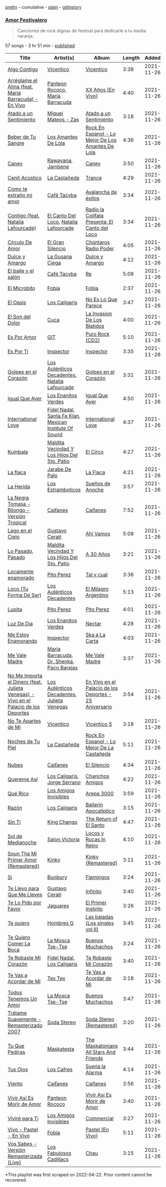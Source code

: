 [pretty](/playlists/pretty/37i9dQZF1DXayjeC0C6R14.md) - cumulative - [plain](/playlists/plain/37i9dQZF1DXayjeC0C6R14) - [githistory](https://github.githistory.xyz/mackorone/spotify-playlist-archive/blob/main/playlists/plain/37i9dQZF1DXayjeC0C6R14)

### [Amor Festivalero](https://open.spotify.com/playlist/37i9dQZF1DXayjeC0C6R14)

> Canciones de rock dignas de festival para dedicarle a tu media naranja.

57 songs - 3 hr 51 min - [published](https://open.spotify.com/playlist/1QlwOh03L4MBJMzQoV65dG)

| Title | Artist(s) | Album | Length | Added | Removed |
|---|---|---|---|---|---|
| [Algo Contigo](https://open.spotify.com/track/4zsDA31stWMtLveU61hejd) | [Vicentico](https://open.spotify.com/artist/25THA9HUHoxpCT4LBp7UsZ) | [Vicentico](https://open.spotify.com/album/6Qt9Yiol5QcAEeKPyIQafo) | 3:38 | 2021-11-26 |  |
| [Arréglame el Alma \(feat\. Maria Barracuda\) \- En Vivo](https://open.spotify.com/track/7wL7mQUpStsapIkNuy0d2Z) | [Panteon Rococo](https://open.spotify.com/artist/11mqrDSFRRz8g0Wb3syJj5), [María Barracuda](https://open.spotify.com/artist/39wff4xdW1Xg88XzoTvySv) | [XX Años \(En Vivo\)](https://open.spotify.com/album/4YfBlW4L2iqbqq7masWr9V) | 4:40 | 2021-11-26 |  |
| [Atado a un Sentimiento](https://open.spotify.com/track/1zS9IZPGyhqmnMAtoUO3hQ) | [Miguel Mateos \- Zas](https://open.spotify.com/artist/3YG18nhGaJkR1F6VpcnSG6) | [Atado a un Sentimiento](https://open.spotify.com/album/05uCRcCPNHgoscGGkbm2FN) | 3:18 | 2021-11-26 |  |
| [Beber de Tu Sangre](https://open.spotify.com/track/3Gr4OWY7lAXAq7PpgUbctG) | [Los Amantes De Lola](https://open.spotify.com/artist/7IwYwKG6VacXOThKHvPgUc) | [Rock En Espanol \- Lo Mejor De Los Amantes De Lola](https://open.spotify.com/album/38l9gB9jzOiWkQaR36ZhUG) | 4:36 | 2021-11-26 |  |
| [Caney](https://open.spotify.com/track/1iy127mskdnMF5mC5kicFF) | [Rawayana](https://open.spotify.com/artist/2AbQwU2cuEGfD465wCXlg2), [Jambene](https://open.spotify.com/artist/4u1dsEB1FKbGcdG0EAvxP8) | [Caney](https://open.spotify.com/album/1x8IWBHGkrxSuHZibxOvgc) | 3:50 | 2021-11-26 |  |
| [Cenit Acústico](https://open.spotify.com/track/0rHLMqXVjJlfV7GrHujBvl) | [La Castañeda](https://open.spotify.com/artist/7fFzUTQmuK6dcxov1opn5Q) | [Trance](https://open.spotify.com/album/3aHa7uq45Sob1hGiKAiwxi) | 4:29 | 2021-11-26 |  |
| [Como te extraño mi amor](https://open.spotify.com/track/6hFHsQWB7HdVrSe7efRR82) | [Café Tacvba](https://open.spotify.com/artist/09xj0S68Y1OU1vHMCZAIvz) | [Avalancha de éxitos](https://open.spotify.com/album/33iiSdb0XhQI0dSstspDls) | 3:34 | 2021-11-26 |  |
| [Contigo \(feat\. Natalia Lafourcade\)](https://open.spotify.com/track/3StCElHKaN6ASLf7Pymdum) | [El Canto Del Loco](https://open.spotify.com/artist/5RK6c1tyaKpwcDpbgCGNgj), [Natalia Lafourcade](https://open.spotify.com/artist/1hcdI2N1023RvSwLzTtdsp) | [Radio la Colifata Presenta: El Canto del Loco](https://open.spotify.com/album/6ILlAsXOF5S8OdIYyS1XZf) | 3:34 | 2021-11-26 |  |
| [Círculo De Amor](https://open.spotify.com/track/3GZf0kWZobn4GwkujDYR7C) | [El Gran Silencio](https://open.spotify.com/artist/6pWTPhk1AtVfNmkaeXXVpD) | [Chúntaros Radio Poder](https://open.spotify.com/album/0wqb0G7P5hA3ajYi9ihVQL) | 4:05 | 2021-11-26 |  |
| [Dulce y Amargo](https://open.spotify.com/track/5D3CxWrRvLCKRq4r7bt27j) | [La Gusana Ciega](https://open.spotify.com/artist/4bx914GWsNvshDzfYNSKjY) | [Dulce y Amargo](https://open.spotify.com/album/6zA9mGPGpWnoT0jmaf3bbn) | 4:12 | 2021-11-26 |  |
| [El baile y el salón](https://open.spotify.com/track/63QpuNHIZ8APaK37LkV8Xd) | [Café Tacvba](https://open.spotify.com/artist/09xj0S68Y1OU1vHMCZAIvz) | [Re](https://open.spotify.com/album/7EJ5pXrSqqfybKyfbvlz84) | 5:08 | 2021-11-26 |  |
| [El Microbito](https://open.spotify.com/track/2EeCAQN9IKpMGKEK3dQobA) | [Fobia](https://open.spotify.com/artist/3SqzxvGCKGJ9PYKXXPwjQS) | [Fobia](https://open.spotify.com/album/3CrPRAsNzMd54SBk8GFD3G) | 2:37 | 2021-11-26 |  |
| [El Oasis](https://open.spotify.com/track/0QnqvWRqa5SGHBw1F8EFgM) | [Los Caligaris](https://open.spotify.com/artist/13wFTN72PGSUxzEHJP5Ljs) | [No Es Lo Que Parece](https://open.spotify.com/album/3zSpK9IRrUvX96rTL5tmzC) | 3:47 | 2021-11-26 |  |
| [El Son del Dolor](https://open.spotify.com/track/6Sg8HCDhEX0IL7My2HjS6H) | [Cuca](https://open.spotify.com/artist/14xs9RNQa8MHRS7YU8Bzfk) | [La Invasion De Los Blatidos](https://open.spotify.com/album/7ob1QWWWDWYkpewkCuYKEE) | 4:00 | 2021-11-26 |  |
| [Es Por Amor](https://open.spotify.com/track/5GxZW88ecanHd4XyMBUHCT) | [GIT](https://open.spotify.com/artist/21o0KNjooi1XjygW6V70NM) | [Puro Rock \(CD2\)](https://open.spotify.com/album/0NL4FzJCQi42dXdzx1My5b) | 5:10 | 2021-11-26 |  |
| [Es Por Ti](https://open.spotify.com/track/3UYYwbchCP47jl2Q9tAhMc) | [Inspector](https://open.spotify.com/artist/4OiCK9NnTWhakDIG57uBUA) | [Inspector](https://open.spotify.com/album/3q5bV5Fq3XEzbW5a0mAfcB) | 3:35 | 2021-11-26 |  |
| [Golpes en el Corazón](https://open.spotify.com/track/5fXk93H1gUgNtZrDGiNLR4) | [Los Auténticos Decadentes](https://open.spotify.com/artist/3HrbmsYpKjWH1lzhad7alj), [Natalia Lafourcade](https://open.spotify.com/artist/1hcdI2N1023RvSwLzTtdsp) | [Golpes en el Corazón](https://open.spotify.com/album/1v2sXZ3GCmKSwGOM24VSiZ) | 3:31 | 2021-11-26 |  |
| [Igual Que Ayer](https://open.spotify.com/track/2JlVEgNJwskpAGSudKPqLD) | [Los Enanitos Verdes](https://open.spotify.com/artist/4TK1gDgb7QKoPFlzRrBRgR) | [Igual Que Ayer](https://open.spotify.com/album/5L7tBkravu3KFBQlry16Jp) | 4:50 | 2021-11-26 |  |
| [International Love](https://open.spotify.com/track/6WnHvniJIHbDGe9Re8c591) | [Fidel Nadal](https://open.spotify.com/artist/7l2wptrNdI4wEHxTlWa6SS), [Santa Fe Klan](https://open.spotify.com/artist/4tm8CEdm4pkQsEh4jIr9Yp), [Mexican Institute Of Sound](https://open.spotify.com/artist/4TPTW3cTwUtiihgOMSQfmy) | [International Love](https://open.spotify.com/album/4BsnVbmnvKel6j1bR3lCeS) | 4:37 | 2021-11-26 |  |
| [Kumbala](https://open.spotify.com/track/5EfHXTq8UPCFyPDvCNIKMm) | [Maldita Vecindad Y Los Hijos Del 5to\. Patio](https://open.spotify.com/artist/6WvDtNFHOWHfiNy8NVHujT) | [El Circo](https://open.spotify.com/album/5VJ9cWdT6Kv9UawePqLhCI) | 4:27 | 2021-11-26 |  |
| [La flaca](https://open.spotify.com/track/2LsbizbOeNa4x6qsi2jAMb) | [Jarabe De Palo](https://open.spotify.com/artist/5B6H1Dq77AV1LZWrbNsuH5) | [La Flaca](https://open.spotify.com/album/6mD9lN6mqu4313KpY1RfIp) | 4:21 | 2021-11-26 |  |
| [La Herida](https://open.spotify.com/track/0vQfzyjQFHQ208JCNjcE5H) | [Los Estramboticos](https://open.spotify.com/artist/53nmySG01mYmqoUx3fKymx) | [Sueños de Anoche](https://open.spotify.com/album/5B2tIZLviuK1wYbrxA9cff) | 3:57 | 2021-11-26 |  |
| [La Negra Tomasa \- Bilongo \- Versión Tropical](https://open.spotify.com/track/6cVHu0HmKo4oEOSOqooTa3) | [Caifanes](https://open.spotify.com/artist/1GImnM7WYVp95431ypofy9) | [Caifanes](https://open.spotify.com/album/7oNSmwtmqu8EvnD3cv2HOr) | 7:52 | 2021-11-26 |  |
| [Lago en el Cielo](https://open.spotify.com/track/17eJyYLIlMNlOqcwHYJ9F2) | [Gustavo Cerati](https://open.spotify.com/artist/1QOmebWGB6FdFtW7Bo3F0W) | [Ahí Vamos](https://open.spotify.com/album/7KHNK7l8peO0t95I1v7BmP) | 5:08 | 2021-11-26 | 2022-05-02 |
| [Lo Pasado, Pasado](https://open.spotify.com/track/0loVgkJy6V4bK1RwN47eBl) | [Maldita Vecindad Y Los Hijos Del 5to\. Patio](https://open.spotify.com/artist/6WvDtNFHOWHfiNy8NVHujT) | [A 30 Años](https://open.spotify.com/album/6N14CMYjjUcMFgWIsQqRgY) | 3:21 | 2021-11-26 | 2022-05-03 |
| [Locamente enamorado](https://open.spotify.com/track/2gnPKll8i1Q4ttFh0KUNRQ) | [Pito Perez](https://open.spotify.com/artist/32u70gnkFTJfjlbDhH9Ew8) | [Tal y cual](https://open.spotify.com/album/6NOGmQ8GXFfOe46CFHgxaP) | 3:36 | 2021-11-26 |  |
| [Loco \(Tu Forma De Ser\)](https://open.spotify.com/track/3ydweVPwq9PCEVJ8WwqT6u) | [Los Auténticos Decadentes](https://open.spotify.com/artist/3HrbmsYpKjWH1lzhad7alj) | [El Milagro Argentino](https://open.spotify.com/album/2pqscM7JlS6XR6fk7Y8tVZ) | 5:13 | 2021-11-26 |  |
| [Lupita](https://open.spotify.com/track/2LGgcycTOrbMQ43pEJy8Xh) | [Pito Perez](https://open.spotify.com/artist/32u70gnkFTJfjlbDhH9Ew8) | [Pito Perez](https://open.spotify.com/album/6oqejsCHRGasHg4adH98C4) | 4:01 | 2021-11-26 |  |
| [Luz De Dia](https://open.spotify.com/track/6TqXieeBcZZHyaO14hQpKx) | [Los Enanitos Verdes](https://open.spotify.com/artist/4TK1gDgb7QKoPFlzRrBRgR) | [Nectar](https://open.spotify.com/album/6g9Bcwy0fBb5kgnfQQrvV0) | 4:28 | 2021-11-26 |  |
| [Me Estoy Enamorando](https://open.spotify.com/track/0CYoeBgcZEPjiRhwtxGDTR) | [Inspector](https://open.spotify.com/artist/4OiCK9NnTWhakDIG57uBUA) | [Ska a La Carta](https://open.spotify.com/album/2h8m3JO1mo6Kew8UEQDtPd) | 4:03 | 2021-11-26 |  |
| [Me Vale Madre](https://open.spotify.com/track/6qjpfkxi5fXete4TUSlzT5) | [María Barracuda](https://open.spotify.com/artist/39wff4xdW1Xg88XzoTvySv), [Dr\. Shenka](https://open.spotify.com/artist/1RmxwlZ0O7vosdy4GL9BHu), [Paco Barajas](https://open.spotify.com/artist/0LEsBBRblfUrcVxBNGHvej) | [Me Vale Madre](https://open.spotify.com/album/4cPc6MBWLAp8vPP8s761LU) | 3:37 | 2021-11-26 |  |
| [No Me Importa el Dinero \(feat\. Julieta Venegas\) \- Vivo en el Palacio de los Deportes](https://open.spotify.com/track/4wXjnoLIMTninCnKRgGsQc) | [Los Auténticos Decadentes](https://open.spotify.com/artist/3HrbmsYpKjWH1lzhad7alj), [Julieta Venegas](https://open.spotify.com/artist/2QWIScpFDNxmS6ZEMIUvgm) | [En Vivo en el Palacio de los Deportes \- 25 Aniversario](https://open.spotify.com/album/7gSe5tBOrBERCFvQgR6TsC) | 3:54 | 2021-11-26 |  |
| [No Te Apartes de Mí](https://open.spotify.com/track/74KqkyHbpneHF6JT8EwUOO) | [Vicentico](https://open.spotify.com/artist/25THA9HUHoxpCT4LBp7UsZ) | [Vicentico 5](https://open.spotify.com/album/1XKqjErvJYimD94yD3v6ky) | 3:18 | 2021-11-26 |  |
| [Noches de Tu Piel](https://open.spotify.com/track/2YJV5BX5npoh8FjwNmMbiP) | [La Castañeda](https://open.spotify.com/artist/7fFzUTQmuK6dcxov1opn5Q) | [Rock En Espanol \- Lo Mejor De La Castañeda](https://open.spotify.com/album/4TC8pE18FdImaDP8ql30QA) | 5:11 | 2021-11-26 | 2022-05-03 |
| [Nubes](https://open.spotify.com/track/7w4ojcH8NJ4LBmJZhSBTcT) | [Caifanes](https://open.spotify.com/artist/1GImnM7WYVp95431ypofy9) | [El Silencio](https://open.spotify.com/album/1WrK98KVZxkTgMD3a9Kpnl) | 4:34 | 2021-11-26 |  |
| [Quereme Así](https://open.spotify.com/track/5SYefHqRXNFjmBLICBseWw) | [Los Caligaris](https://open.spotify.com/artist/13wFTN72PGSUxzEHJP5Ljs), [Jorge Serrano](https://open.spotify.com/artist/0MKZAy5tWkpbK7elkCZRLF) | [Chanchos Amigos](https://open.spotify.com/album/4CVKkxqqOZmGCNqEqAvvOY) | 4:22 | 2021-11-26 |  |
| [Qué Rico](https://open.spotify.com/track/75NBuHx7ad04FAXKsoEbrg) | [Los Amigos Invisibles](https://open.spotify.com/artist/5x3mrCTZmkoTXURN7pWdGN) | [Arepa 3000](https://open.spotify.com/album/4VRNs3TfQWZjRXiv378FNN) | 3:59 | 2021-11-26 | 2022-05-03 |
| [Razón](https://open.spotify.com/track/2dSz2px33HmyFwL5rDlh2e) | [Los Caligaris](https://open.spotify.com/artist/13wFTN72PGSUxzEHJP5Ljs) | [Bailarín Apocalíptico](https://open.spotify.com/album/1wLDlwN9FfneiyC5ZuJIeQ) | 3:15 | 2021-11-26 |  |
| [Sin Ti](https://open.spotify.com/track/1mmaywWRQzNE5dt0eUISBd) | [King Chango](https://open.spotify.com/artist/5nZlhgO7iNedGlO0gKu9us) | [The Return of El Santo](https://open.spotify.com/album/5cOccFEax9P6EPRJc4xPx9) | 4:47 | 2021-11-26 |  |
| [Sol de Medianoche](https://open.spotify.com/track/5IZ0g6oo8OUa6fP1zBQpWB) | [Salon Victoria](https://open.spotify.com/artist/1xOtUH3e7hrO0nJesm68Ea) | [Locos y Rucas In Retro](https://open.spotify.com/album/3OEHH1ixOYMH6NKkLmxRmI) | 4:10 | 2021-11-26 |  |
| [Soun Tha Mi Primer Amor \(Remastered\)](https://open.spotify.com/track/6Q8xZyw9VzGTKb54LBPkcd) | [Kinky](https://open.spotify.com/artist/4WOIfFwyvx22jM0eg2fpKv) | [Kinky \(Remastered\)](https://open.spotify.com/album/5OozPAvpZCw1Xyu2czuVtq) | 3:11 | 2021-11-26 | 2022-05-01 |
| [Sí](https://open.spotify.com/track/0RiW6UAHvVbYVEp4Kvxbwj) | [Bunbury](https://open.spotify.com/artist/4uqzzJg3ww5eH7IgGV7DMT) | [Flamingos](https://open.spotify.com/album/2MUTc0OJT6lOZCwifS1LyB) | 3:24 | 2021-11-26 |  |
| [Te Llevo para Que Me Lleves](https://open.spotify.com/track/5G4qc4G1dvOJxVN2SWpOvK) | [Gustavo Cerati](https://open.spotify.com/artist/1QOmebWGB6FdFtW7Bo3F0W) | [Infinito](https://open.spotify.com/album/1saYfZwr5b7Gad73hp41ue) | 3:40 | 2021-11-26 |  |
| [Te Lo Pido por Favor](https://open.spotify.com/track/6iRkrVOhCjgKFB2cBWnx4M) | [Jaguares](https://open.spotify.com/artist/1RgXxY6uzWo9cjYYwwgVGq) | [El Primer Instinto](https://open.spotify.com/album/7BDdocfgBjmh5bw2VKA6JL) | 3:26 | 2021-11-26 |  |
| [Te quiero](https://open.spotify.com/track/6tu2FHuKL9C8pwNrityweQ) | [Hombres G](https://open.spotify.com/artist/60uh2KYYSCqAgJNxcU4DA0) | [Las baladas \(Los singles vol II\)](https://open.spotify.com/album/2lsc9HZQaNf3gT7lIys2vN) | 3:45 | 2021-11-26 |  |
| [Te Quiero Comer La Boca](https://open.spotify.com/track/6Y5k0NupErwLzOQXDxfVFa) | [La Mosca Tse\-Tse](https://open.spotify.com/artist/60nua3AsVSfADZtg5Hdz3W) | [Buenos Muchachos](https://open.spotify.com/album/5a1eBYCKsIcd5yIHtKBUzM) | 3:24 | 2021-11-26 | 2022-05-03 |
| [Te Robaste Mi Corazón](https://open.spotify.com/track/4rz1uz4tBkNIQzLqse6w9D) | [Fidel Nadal](https://open.spotify.com/artist/7l2wptrNdI4wEHxTlWa6SS), [Los Caligaris](https://open.spotify.com/artist/13wFTN72PGSUxzEHJP5Ljs) | [Te Robaste Mi Corazón](https://open.spotify.com/album/7y1Yb6yojBy210n7Ha8DRR) | 3:40 | 2021-11-26 |  |
| [Te Vas a Acordar de Mí](https://open.spotify.com/track/4YcAcOsvRkPV3MVe6Tlpa7) | [Tex Tex](https://open.spotify.com/artist/22UoNzSexUEdL4mnuA8eD4) | [Te Vas a Acordar de Mi](https://open.spotify.com/album/3UWvD8vARmr4oXYLRfSXEP) | 3:18 | 2021-11-26 |  |
| [Todos Tenemos Un Amor](https://open.spotify.com/track/6SgkilvKX94WfXRbhr3RCu) | [La Mosca Tse\-Tse](https://open.spotify.com/artist/60nua3AsVSfADZtg5Hdz3W) | [Buenos Muchachos](https://open.spotify.com/album/5a1eBYCKsIcd5yIHtKBUzM) | 3:47 | 2021-11-26 |  |
| [Trátame Suavemente \- Remasterizado 2007](https://open.spotify.com/track/65DBZofI0b79kfHTcWWDuU) | [Soda Stereo](https://open.spotify.com/artist/7An4yvF7hDYDolN4m5zKBp) | [Soda Stereo \(Remastered\)](https://open.spotify.com/album/3i4nU0OIi7gMmXDEhG9ZRt) | 3:20 | 2021-11-26 |  |
| [Tu Que Pediras](https://open.spotify.com/track/43rvPyr8S3YGjE61efRlrw) | [Maskatesta](https://open.spotify.com/artist/7IyBMp52r2T01C39t27vrE) | [The Maskatonians All Stars And Friends](https://open.spotify.com/album/369qblMdVKisn6er3exhcw) | 3:44 | 2021-11-26 |  |
| [Tus Ojos](https://open.spotify.com/track/6yyrsrci6u2nreFlhXSy3J) | [Los Cafres](https://open.spotify.com/artist/2ST5XwWB4uXGKk2NXP8DUI) | [Suena la Alarma](https://open.spotify.com/album/3b6Shbr4R5szup0i6Yo6Dv) | 4:14 | 2021-11-26 |  |
| [Viento](https://open.spotify.com/track/6QJCZyJv1fhkCyZA3lRoAD) | [Caifanes](https://open.spotify.com/artist/1GImnM7WYVp95431ypofy9) | [Caifanes](https://open.spotify.com/album/7oNSmwtmqu8EvnD3cv2HOr) | 3:56 | 2021-11-26 |  |
| [Vivir Así Es Morir de Amor](https://open.spotify.com/track/71h8iMqAN3aETovkKf1IV0) | [Panteon Rococo](https://open.spotify.com/artist/11mqrDSFRRz8g0Wb3syJj5) | [Vivir Así Es Morir de Amor](https://open.spotify.com/album/0oFLZcoAUZe4FKvi9XjN1g) | 3:40 | 2021-11-26 |  |
| [Viviré para Ti](https://open.spotify.com/track/2urjF7QhprjmNRK2aqLnxE) | [Los Amigos Invisibles](https://open.spotify.com/artist/5x3mrCTZmkoTXURN7pWdGN) | [Commercial](https://open.spotify.com/album/2LjbDdADARNuV39Dxz9ISb) | 3:27 | 2021-11-26 |  |
| [Vivo \- Pastel \- En Vivo](https://open.spotify.com/track/55DqQoupm2ZZqqeVdzDik4) | [Fobia](https://open.spotify.com/artist/3SqzxvGCKGJ9PYKXXPwjQS) | [Pastel \(En Vivo\)](https://open.spotify.com/album/08eN1GFr5VWVFcPEJL9TOu) | 5:11 | 2021-11-26 |  |
| [Vos Sabes \- Versión Remasterizada \(Live\)](https://open.spotify.com/track/4IHHTe4seeKTDTFNPhH36E) | [Los Fabulosos Cadillacs](https://open.spotify.com/artist/2FS22haX3FYbyOsUAkuYqZ) | [Chau](https://open.spotify.com/album/0Ur41qLF2tKpKF2rWTajNB) | 3:15 | 2021-11-26 | 2022-04-30 |

\*This playlist was first scraped on 2022-04-22. Prior content cannot be recovered.
